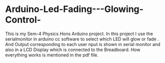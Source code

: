 # Arduino-Led-Fading---Glowing-Control-
This is my Sem-4 Physics Hons Arduino project.
In this project I use the serialmonitor in arduino cc software to select which LED will glow or fade . And Output corresponding to each user nput is shown in serial monitor and also in a 
LCD Display which is connected to the Breadboard.
How everything works is mentioned in the pdf file.
